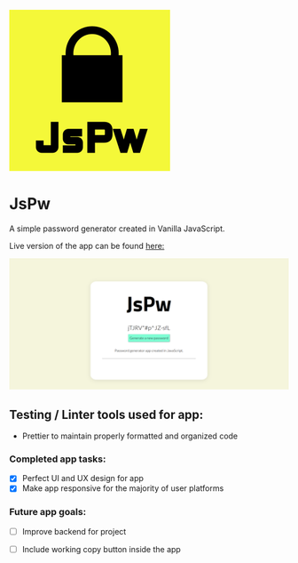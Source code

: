 ![App logo](./img/JsPw_logo.svg)

# JsPw

A simple password generator created in Vanilla JavaScript. 

Live version of the app can be found [here:](https://jspw.netlify.app/)


![Splash page](./img/JsPw_splash.png)

## Testing / Linter tools used for app:

- Prettier to maintain properly formatted and organized code

### Completed app tasks:

- [x] Perfect UI and UX design for app
- [x] Make app responsive for the majority of user platforms

### Future app goals:

- [ ] Improve backend for project
- [ ] Include working copy button inside the app

